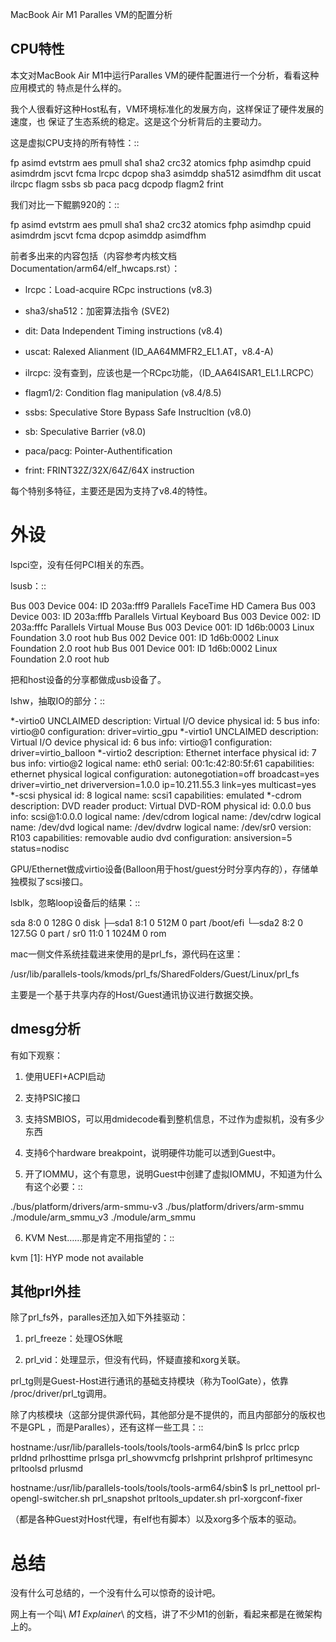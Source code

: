     
MacBook Air M1 Paralles VM的配置分析
  
## CPU特性

本文对MacBook Air M1中运行Paralles VM的硬件配置进行一个分析，看看这种应用模式的
特点是什么样的。

我个人很看好这种Host私有，VM环境标准化的发展方向，这样保证了硬件发展的速度，也
保证了生态系统的稳定。这是这个分析背后的主要动力。

这是虚拟CPU支持的所有特性：::

  fp asimd evtstrm aes pmull sha1 sha2 crc32 atomics fphp asimdhp cpuid
  asimdrdm jscvt fcma lrcpc dcpop sha3 asimddp sha512 asimdfhm dit uscat
  ilrcpc flagm ssbs sb paca pacg dcpodp flagm2 frint

我们对比一下鲲鹏920的：::

  fp asimd evtstrm aes pmull sha1 sha2 crc32 atomics fphp asimdhp cpuid
  asimdrdm jscvt fcma       dcpop      asimddp        asimdfhm

前者多出来的内容包括（内容参考内核文档Documentation/arm64/elf_hwcaps.rst）：

* lrcpc：Load-acquire RCpc instructions (v8.3)

* sha3/sha512：加密算法指令 (SVE2)

* dit: Data Independent Timing instructions (v8.4)

* uscat: Ralexed Alianment (ID_AA64MMFR2_EL1.AT，v8.4-A)
 
* ilrcpc: 没有查到，应该也是一个RCpc功能，（ID_AA64ISAR1_EL1.LRCPC）

* flagm1/2: Condition flag manipulation (v8.4/8.5)

* ssbs: Speculative Store Bypass Safe Instrucltion (v8.0)

* sb: Speculative Barrier (v8.0)

* paca/pacg: Pointer-Authentification

* frint: FRINT32Z/32X/64Z/64X instruction

每个特别多特征，主要还是因为支持了v8.4的特性。

外设
=====

lspci空，没有任何PCI相关的东西。

lsusb：::

  Bus 003 Device 004: ID 203a:fff9 Parallels FaceTime HD Camera
  Bus 003 Device 003: ID 203a:fffb Parallels Virtual Keyboard
  Bus 003 Device 002: ID 203a:fffc Parallels Virtual Mouse
  Bus 003 Device 001: ID 1d6b:0003 Linux Foundation 3.0 root hub
  Bus 002 Device 001: ID 1d6b:0002 Linux Foundation 2.0 root hub
  Bus 001 Device 001: ID 1d6b:0002 Linux Foundation 2.0 root hub

把和host设备的分享都做成usb设备了。

lshw，抽取IO的部分：::

  *-virtio0 UNCLAIMED
  description: Virtual I/O device
  physical id: 5
  bus info: virtio@0
  configuration: driver=virtio_gpu
  *-virtio1 UNCLAIMED
  description: Virtual I/O device
  physical id: 6
  bus info: virtio@1
  configuration: driver=virtio_balloon
  *-virtio2
  description: Ethernet interface
  physical id: 7
  bus info: virtio@2
  logical name: eth0
  serial: 00:1c:42:80:5f:61
  capabilities: ethernet physical logical
  configuration: autonegotiation=off broadcast=yes driver=virtio_net driverversion=1.0.0 ip=10.211.55.3 link=yes multicast=yes
  *-scsi
  physical id: 8
  logical name: scsi1
  capabilities: emulated
  *-cdrom
  description: DVD reader
  product: Virtual DVD-ROM
  physical id: 0.0.0
  bus info: scsi@1:0.0.0
  logical name: /dev/cdrom
  logical name: /dev/cdrw
  logical name: /dev/dvd
  logical name: /dev/dvdrw
  logical name: /dev/sr0
  version: R103
  capabilities: removable audio dvd
  configuration: ansiversion=5 status=nodisc

GPU/Ethernet做成virtio设备(Balloon用于host/guest分时分享内存的），存储单独模拟了scsi接口。

lsblk，忽略loop设备后的结果：::

  sda      8:0    0   128G  0 disk
  ├─sda1   8:1    0   512M  0 part /boot/efi
  └─sda2   8:2    0 127.5G  0 part /
  sr0     11:0    1  1024M  0 rom

mac一侧文件系统挂载进来使用的是prl_fs，源代码在这里：

  /usr/lib/parallels-tools/kmods/prl_fs/SharedFolders/Guest/Linux/prl_fs

主要是一个基于共享内存的Host/Guest通讯协议进行数据交换。

## dmesg分析

有如下观察：

1. 使用UEFI+ACPI启动

2. 支持PSIC接口

3. 支持SMBIOS，可以用dmidecode看到整机信息，不过作为虚拟机，没有多少东西

4. 支持6个hardware breakpoint，说明硬件功能可以透到Guest中。

5. 开了IOMMU，这个有意思，说明Guest中创建了虚拟IOMMU，不知道为什么有这个必要：::

  ./bus/platform/drivers/arm-smmu-v3
  ./bus/platform/drivers/arm-smmu
  ./module/arm_smmu_v3
  ./module/arm_smmu

6. KVM Nest……那是肯定不用指望的：::

  kvm [1]: HYP mode not available

## 其他prl外挂

除了prl_fs外，paralles还加入如下外挂驱动：

1. prl_freeze：处理OS休眠

2. prl_vid：处理显示，但没有代码，怀疑直接和xorg关联。

prl_tg则是Guest-Host进行通讯的基础支持模块（称为ToolGate），依靠
/proc/driver/prl_tg调用。

除了内核模块（这部分提供源代码，其他部分是不提供的，而且内部部分的版权也不是GPL
，而是Paralles），还有这样一些工具：::

  hostname:/usr/lib/parallels-tools/tools/tools-arm64/bin$ ls
  prlcc  prlcp  prldnd  prlhosttime  prlsga  prl_showvmcfg  prlshprint
  prlshprof  prltimesync  prltoolsd  prlusmd

  hostname:/usr/lib/parallels-tools/tools/tools-arm64/sbin$ ls
  prl_nettool  prl-opengl-switcher.sh  prl_snapshot  prltools_updater.sh
  prl-xorgconf-fixer

（都是各种Guest对Host代理，有elf也有脚本）以及xorg多个版本的驱动。
  
总结
=====

没有什么可总结的，一个没有什么可以惊奇的设计吧。

网上有一个叫\ *M1 Explainer*\ 的文档，讲了不少M1的创新，看起来都是在微架构上的。
